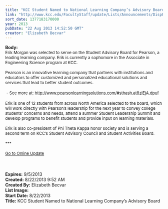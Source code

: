 ```yaml
---
title: "KCC Student Named to National Learning Company’s Advisory Board"
link: "http://www.kcc.edu/FacultyStaff/update/Lists/Announcements/DispForm.aspx?ID=1207"
sort_date: 1377183170000
year: 2013
pubDate: "22 Aug 2013 14:52:50 GMT"
creator: "Elizabeth Becvar"
---
```


<div><b>Body:</b> <div class="ExternalClassD0516767CB9B41CF8008980D597D5C25">
<div><font size="2">Erik Morgan was selected to serve on the Student Advisory Board for Pearson, a leading learning company. Erik is currently a sophomore in the Associate in Engineering Science program at KCC.</font></div>
<div><font size="2"><br />Pearson is an innovative learning company that partners with institutions and educators to offer customized and personalized educational solutions and services that lead to better student outcomes.</font></div>
<div><font size="2"></font> </div>
<div><font size="2"> - See more at: </font><a href="http://www.pearsonlearningsolutions.com/#sthash.at8ziEjA.dpuf"><font size="2">http://www.pearsonlearningsolutions.com/#sthash.at8ziEjA.dpuf</font></a></div>
<div><br /><font size="2">Erik is one of 12 students from across North America selected to the board, which will work directly with Pearson’s leadership for the next year to convey college students’ concerns and needs, attend a summer Student Leadership Summit and develop programs to benefit students and provide input on learning materials.</font></div><font size="2">
<div><br />Erik is also co-president of Phi Theta Kappa honor society and is serving a second term on KCC’s Student Advisory Council and Student Activities Board.</div>
<div> </div>
<div>***</div>
<div> </div>
<div><a href="/FacultyStaff/update/Pages/dailyupdate.aspx">Go to Online Update</a></div>
<div> </div>
<div></font> </div>
<div><font size="2"></font> </div></div></div>
<div><b>Expires:</b> 9/5/2013</div>
<div><b>Created:</b> 8/22/2013 9:52 AM</div>
<div><b>Created By:</b> Elizabeth Becvar</div>
<div><b>List Image:</b> <a href="http://www.kcc.edu/FacultyStaff/update/PublishingImages/E_Morgan_update.jpg"></a></div>
<div><b>Start Date:</b> 8/22/2013</div>
<div><b>Title:</b> KCC Student Named to National Learning Company’s Advisory Board</div>
